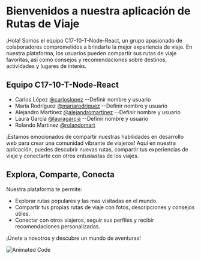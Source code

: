 # Bienvenidos a nuestra aplicación de Rutas de Viaje

¡Hola! Somos el equipo C17-10-T-Node-React, un grupo apasionado de colaboradores comprometidos a brindarte la mejor experiencia de viaje. En nuestra plataforma, los usuarios pueden compartir sus rutas de viaje favoritas, así como consejos y recomendaciones sobre destinos, actividades y lugares de interés.

## Equipo C17-10-T-Node-React
- Carlos López [@carloslopez](https://github.com/carloslopez)  --Definir nombre y usuario
- María Rodríguez [@mariarodriguez](https://github.com/mariarodriguez)    --Definir nombre y usuario
- Alejandro Martínez [@alejandromartinez](https://github.com/alejandromartinez)   --Definir nombre y usuario
- Laura García [@lauragarcia](https://github.com/lauragarcia)   --Definir nombre y usuario
- Rolando Martinez [@rolandomart](https://github.com/rolandomart)

¡Estamos emocionados de compartir nuestras habilidades en desarrollo web para crear una comunidad vibrante de viajeros! Aquí en nuestra aplicación, puedes descubrir nuevas rutas, compartir tus experiencias de viaje y conectarte con otros entusiastas de los viajes.

## Explora, Comparte, Conecta

Nuestra plataforma te permite:
- Explorar rutas populares y las mas visitadas en el mundo.
- Compartir tus propias rutas de viaje con fotos, descripciones y consejos útiles.
- Conectar con otros viajeros, seguir sus perfiles y recibir recomendaciones personalizadas.

¡Únete a nosotros y descubre un mundo de aventuras!

![Animated Code](https://media.giphy.com/media/ZVik7pBtu9dNS/giphy.gif)
